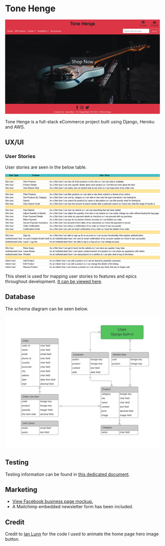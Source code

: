 # Tone Henge

![home preview](readme/general/home.png)

Tone Henge is a full-stack eCommerce project built using Django, Heroku and AWS.

## UX/UI

### User Stories

User stories are seen in the below table.

![user stories](readme/user_stories/user_stories.png)

This sheet is used for mapping user stories to features and epics throughout development. [It can be viewed here](https://docs.google.com/spreadsheets/d/1ob8nIBe4SKKu7h6s5SPkJSnqiatEzivwf0XZelbFMKs/edit?usp=sharing).

## Database

The schema diagram can be seen below.

![database schema](readme/general/db_schema.png)

## Testing

Testing information can be found in [this dedicated document](readme/testing/TESTING.md).

## Marketing

-   [View Facebook business page mockup.](/readme/marketing/facebook.pdf)
-   A Mailchimp embedded newsletter form has been included.

## Credit

Credit to [Ian Lunn](https://github.com/IanLunn/) for the code I used to animate the home page hero image button.
